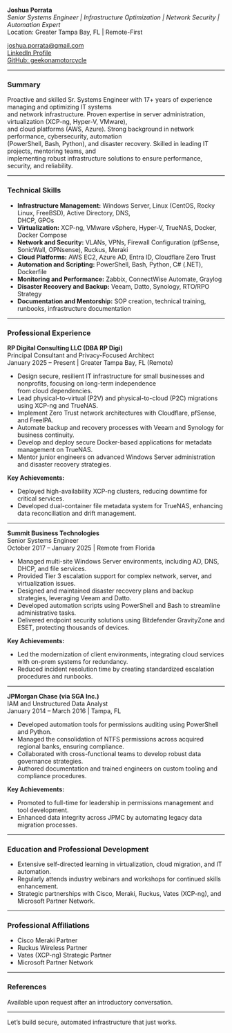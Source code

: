 **Joshua Porrata**  
_Senior Systems Engineer | Infrastructure Optimization | Network Security | Automation Expert_  
Location: Greater Tampa Bay, FL | Remote-First

[joshua.porrata@gmail.com](mailto:joshua.porrata@gmail.com)  
[LinkedIn Profile](https://www.linkedin.com/in/joshua-p-8a2a3424/)  
[GitHub: geekonamotorcycle](https://github.com/geekonamotorcycle/markdown-resumes)

---

### **Summary**

Proactive and skilled Sr. Systems Engineer with 17+ years of experience managing and optimizing IT systems  
and network infrastructure. Proven expertise in server administration, virtualization (XCP-ng, Hyper-V, VMware),  
and cloud platforms (AWS, Azure). Strong background in network performance, cybersecurity, automation  
(PowerShell, Bash, Python), and disaster recovery. Skilled in leading IT projects, mentoring teams, and  
implementing robust infrastructure solutions to ensure performance, security, and reliability.

---

### **Technical Skills**

- **Infrastructure Management:** Windows Server, Linux (CentOS, Rocky Linux, FreeBSD), Active Directory, DNS,  
  DHCP, GPOs
- **Virtualization:** XCP-ng, VMware vSphere, Hyper-V, TrueNAS, Docker, Docker Compose
- **Network and Security:** VLANs, VPNs, Firewall Configuration (pfSense, SonicWall, OPNsense), Ruckus, Meraki
- **Cloud Platforms:** AWS EC2, Azure AD, Entra ID, Cloudflare Zero Trust
- **Automation and Scripting:** PowerShell, Bash, Python, C# (.NET), Dockerfile
- **Monitoring and Performance:** Zabbix, ConnectWise Automate, Graylog
- **Disaster Recovery and Backup:** Veeam, Datto, Synology, RTO/RPO Strategy
- **Documentation and Mentorship:** SOP creation, technical training, runbooks, infrastructure documentation

---

### **Professional Experience**

**RP Digital Consulting LLC (DBA RP Digi)**  
Principal Consultant and Privacy-Focused Architect  
January 2025 – Present | Greater Tampa Bay, FL (Remote)

- Design secure, resilient IT infrastructure for small businesses and nonprofits, focusing on long-term independence  
  from cloud dependencies.
- Lead physical-to-virtual (P2V) and physical-to-cloud (P2C) migrations using XCP-ng and TrueNAS.
- Implement Zero Trust network architectures with Cloudflare, pfSense, and FreeIPA.
- Automate backup and recovery processes with Veeam and Synology for business continuity.
- Develop and deploy secure Docker-based applications for metadata management on TrueNAS.
- Mentor junior engineers on advanced Windows Server administration and disaster recovery strategies.

**Key Achievements:**

- Deployed high-availability XCP-ng clusters, reducing downtime for critical services.
- Developed dual-container file metadata system for TrueNAS, enhancing data reconciliation and drift management.

---

**Summit Business Technologies**  
Senior Systems Engineer  
October 2017 – January 2025 | Remote from Florida

- Managed multi-site Windows Server environments, including AD, DNS, DHCP, and file services.
- Provided Tier 3 escalation support for complex network, server, and virtualization issues.
- Designed and maintained disaster recovery plans and backup strategies, leveraging Veeam and Datto.
- Developed automation scripts using PowerShell and Bash to streamline administrative tasks.
- Delivered endpoint security solutions using Bitdefender GravityZone and ESET, protecting thousands of devices.

**Key Achievements:**

- Led the modernization of client environments, integrating cloud services with on-prem systems for redundancy.
- Reduced incident resolution time by creating standardized escalation procedures and runbooks.

---

**JPMorgan Chase (via SGA Inc.)**  
IAM and Unstructured Data Analyst  
January 2014 – March 2016 | Tampa, FL

- Developed automation tools for permissions auditing using PowerShell and Python.
- Managed the consolidation of NTFS permissions across acquired regional banks, ensuring compliance.
- Collaborated with cross-functional teams to develop robust data governance strategies.
- Authored documentation and trained engineers on custom tooling and compliance procedures.

**Key Achievements:**

- Promoted to full-time for leadership in permissions management and tool development.
- Enhanced data integrity across JPMC by automating legacy data migration processes.

---

### **Education and Professional Development**

- Extensive self-directed learning in virtualization, cloud migration, and IT automation.
- Regularly attends industry webinars and workshops for continued skills enhancement.
- Strategic partnerships with Cisco, Meraki, Ruckus, Vates (XCP-ng), and Microsoft Partner Network.

---

### **Professional Affiliations**

- Cisco Meraki Partner
- Ruckus Wireless Partner
- Vates (XCP-ng) Strategic Partner
- Microsoft Partner Network

---

### **References**

Available upon request after an introductory conversation.

---

Let’s build secure, automated infrastructure that just works.
